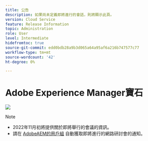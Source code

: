 ```yaml
---
title: 公告
description: 如果尚未定義即將進行的會話，則將顯示此頁。
version: Cloud Service
feature: Release Information
topic: Administration
role: User
level: Intermediate
hidefromtoc: true
source-git-commit: edd0bdb28a9b3d065a64a95af6a216b747577c77
workflow-type: tm+mt
source-wordcount: '42'
ht-degree: 0%

---
```


# Adobe Experience Manager寶石

![](assets/ADX_Gems.png)

>[!NOTE]
>
>* 2022年11月初將提供關於即將舉行的會議的資訊。
>* 請在 [AdobeAEM的用戶組](https://aem-augs.adobe.com/) 自動獲取即將進行的網路研討會的通知。

